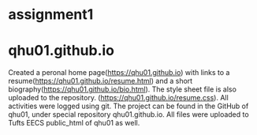 # assignment1
# qhu01.github.io
Created a peronal home page(https://qhu01.github.io) with links to a resume(https://qhu01.github.io/resume.html) and a short biography(https://qhu01.github.io/bio.html). 
The style sheet file is also uploaded to the repository. (https://qhu01.github.io/resume.css). 
All activities were logged using git. 
The project can be found in the GitHub of qhu01, under special repository qhu01.github.io. 
All files were uploaded to Tufts EECS public_html of qhu01 as well. 
